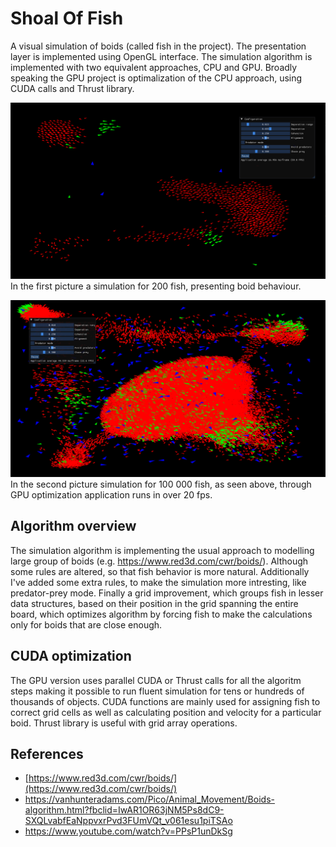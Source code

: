 
# Shoal Of Fish
A visual simulation of boids (called fish in the project). The presentation layer is implemented using OpenGL interface. The simulation algorithm is implemented with two equivalent approaches, CPU and GPU. Broadly speaking the GPU project is optimalization of the CPU approach, using CUDA calls and Thrust library.

![picture 1](https://raw.githubusercontent.com/StiffGitt/ShoalOfFishGPU/master/screens/pic1.png)
In the first picture a simulation for 200 fish, presenting boid behaviour.

![picture 2](https://raw.githubusercontent.com/StiffGitt/ShoalOfFishGPU/master/screens/pic2.png)
In the second picture simulation for 100 000 fish, as seen above, through GPU optimization application runs in over 20 fps.
## Algorithm overview

The simulation algorithm is implementing the usual approach to modelling large group of boids (e.g. https://www.red3d.com/cwr/boids/). Although some rules are altered, so that fish behavior is more natural. Additionally I've added some extra rules, to make the simulation more intresting, like predator-prey mode. Finally a grid improvement, which groups fish in lesser data structures, based on their position in the grid spanning the entire board, which optimizes  algorithm by forcing fish to make the calculations only for boids that are close enough.
## CUDA optimization
The GPU version uses parallel CUDA or Thrust calls for all the algoritm steps making it possible to run fluent simulation for tens or hundreds of thousands of  objects. CUDA functions are mainly used for assigning fish to correct grid cells as well as calculating position and velocity for a particular boid. Thrust library is useful with grid array operations.

## References
* [https://www.red3d.com/cwr/boids/](https://www.red3d.com/cwr/boids/)
* https://vanhunteradams.com/Pico/Animal_Movement/Boids-algorithm.html?fbclid=IwAR1OR63jNM5Ps8dC9-SXQLvabfEaNppvxrPvd3FUmVQt_v061esu1piTSAo
* https://www.youtube.com/watch?v=PPsP1unDkSg